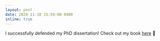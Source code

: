 ```yaml
---
layout: post
date: 2020-11-10 15:59:00-0400
inline: true
---
```


I successfully defended my PhD dissertation! Check out my book [here](https://staff.fnwi.uva.nl/c.monz/html/publications/fadaee_thesis.pdf) :book:

